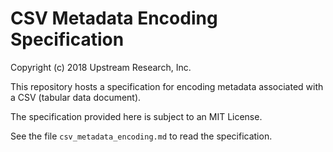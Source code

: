 # CSV Metadata Encoding Specification

Copyright (c) 2018 Upstream Research, Inc.

This repository hosts a specification for encoding metadata associated with a CSV (tabular data document).

The specification provided here is subject to an MIT License.

See the file `csv_metadata_encoding.md` to read the specification.
